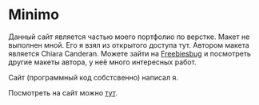 # Minimo

Данный сайт является частью моего портфолио по верстке. Макет не выполнен мной. Его я взял из открытого доступа тут. Автором макета является Chiara Canderan. Можете зайти на [Freebiesbug](https://freebiesbug.com/psd-freebies/minimo-minimal-blog-template/) и посмотреть другие макеты автора, у неё много интересных работ.

Сайт (программный код собстсвенно) написал я.

Посмотреть на сайт можно [тут](https://portfolio-minimo-site.surge.sh/).
